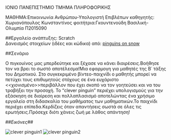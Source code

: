 ﻿ΙΟΝΙΟ ΠΑΝΕΠΙΣΤΗΜΙΟ
ΤΜΗΜΑ ΠΛΗΡΟΦΟΡΙΚΗΣ

ΜΑΘΗΜΑ:Επικοινωνία Ανθρώπου-Υπολογιστή
Επιβλέπων καθηγητής: Χωριανόπουλος Κωνσταντίνος
φοιτήτρια:Γκουντενούδη Βασιλική-Ολυμπία Π2015090

##Εργαλείο ανάπτυξης: Scratch <br>
Δανεισμός στοιχείων (ιδέες και κώδικα) από: [pinguins on snow](https://scratch.mit.edu/projects/94313500) <br>

##Σενάριο

Ο πιγκουίνος μας μπερδεύτηκε και ξέχασε να κάνει διαιρέσεις.Βοήθησε τον να βρει το σωστό αποτέλεσμα!Μια εφαρμογη για μαθητές της
Β΄ τάξης του Δημοτικού. Στο συγκεκριμένο βίντεο-παιχνίδι ο μαθητής μπορεί να πετύχει τους επιθυμητούς στόχους σε ένα ευχάριστο 
<<χιονισμένο>>περιβάλλον που έχει σκοπό να τον γοητεύσει και να του τραβήξει την προσοχή. Το “clever pinguin” περιέχει 
υπολογισμούς για την εξάσκηση σε διαίρεση και πολλαπλασισμό αποτελώντας ένα χρήσιμο εργαλείο στη διδασκαλία του μαθήματος 
των μαθηματικών.Το παιχνίδι περιέχει επίπεδα.Κερδίζεις όταν απαντήσεις σωστά σε όλες τις ερωτήσεις.Πρόσεχε διότι χάνεις ζωή 
με λάθος απάντηση!

##_Εικόνες_##

![clever pinguin1](https://cloud.githubusercontent.com/assets/22714196/20146664/7adc649e-a6ad-11e6-9d41-d8026f09990b.jpg)
![clever pinguin2](https://cloud.githubusercontent.com/assets/22714196/20146673/880dfd8a-a6ad-11e6-89bd-b7cfb0b71526.jpg)